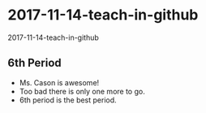 # 2017-11-14-teach-in-github
2017-11-14-teach-in-github

## 6th Period

* Ms. Cason is awesome!
* Too bad there is only one more to go.
* 6th period is the best period.
